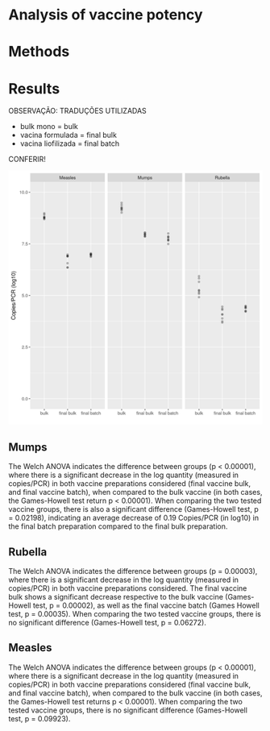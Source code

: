 # Analysis of vaccine potency






# Methods

# Results

OBSERVAÇÃO: TRADUÇÕES UTILIZADAS

- bulk mono = bulk
- vacina formulada = final bulk
- vacina liofilizada = final batch

CONFERIR!

![Figure: Potency evaluation of the different vaccine preparations for all three viruses. ](../figures/potency.png)

## Mumps

The Welch ANOVA indicates the difference between groups (p < 0.00001), where there is a significant decrease in the log quantity (measured in copies/PCR) in both vaccine preparations considered (final vaccine bulk, and final vaccine batch), when compared to the bulk vaccine (in both cases, the Games-Howell test return p < 0.00001).
When comparing the two tested vaccine groups, there is also a significant difference (Games-Howell test, p = 0.02198), indicating an average decrease of 0.19 Copies/PCR (in log10) in the final batch preparation compared to the final bulk preparation.

## Rubella

The Welch ANOVA indicates the difference between groups (p = 0.00003), where there is a significant decrease in the log quantity (measured in copies/PCR) in both vaccine preparations considered.
The final vaccine bulk shows a significant decrease respective to the bulk vaccine (Games-Howell test, p = 0.00002), as well as the final vaccine batch (Games Howell test, p = 0.00035).
When comparing the two tested vaccine groups, there is no significant difference (Games-Howell test, p = 0.06272).

## Measles

The Welch ANOVA indicates the difference between groups (p < 0.00001), where there is a significant decrease in the log quantity (measured in copies/PCR) in both vaccine preparations considered (final vaccine bulk, and final vaccine batch), when compared to the bulk vaccine (in both cases, the Games-Howell test returns p < 0.00001).
When comparing the two tested vaccine groups, there is no significant difference (Games-Howell test, p = 0.09923).
